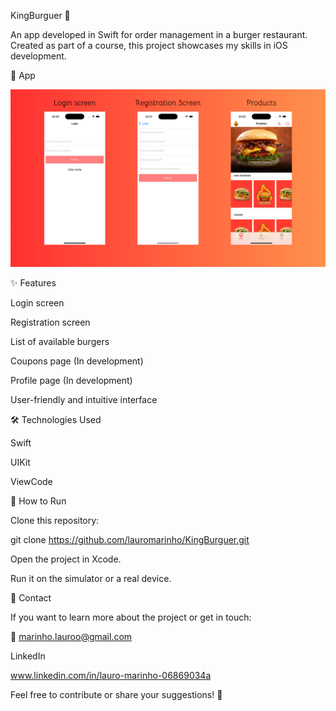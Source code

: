 KingBurguer 🍔

An app developed in Swift for order management in a burger restaurant. Created as part of a course, this project showcases my skills in iOS development.

📸 App

![image alt](https://github.com/LauroMarinho/KingBurguer/blob/8774d644134a2525884f22a656fd13740bb9269c/AppPresentation.png)

✨ Features

Login screen

Registration screen

List of available burgers

Coupons page (In development)

Profile page (In development)

User-friendly and intuitive interface

🛠️ Technologies Used

Swift

UIKit

ViewCode

🚀 How to Run

Clone this repository:

git clone https://github.com/lauromarinho/KingBurguer.git

Open the project in Xcode.

Run it on the simulator or a real device.

📩 Contact

If you want to learn more about the project or get in touch:

📧 marinho.lauroo@gmail.com

LinkedIn

www.linkedin.com/in/lauro-marinho-06869034a

Feel free to contribute or share your suggestions! 🚀
